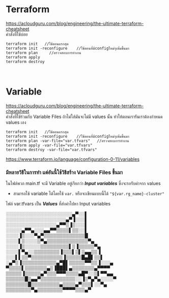 # Terraform

https://acloudguru.com/blog/engineering/the-ultimate-terraform-cheatsheet <br>
คำสั่งที่ใช้บ่อย

```
terraform init   //ใช้ตอนแรกสุด
terraform init -reconfigure    //ใช้ตอนที่มีconfigใหม่ๆเพิ่มขึ้นมา
terraform plan     //ตรวจสอบการทำงาน
terraform apply
terraform destroy
```

<br>

# Variable

https://acloudguru.com/blog/engineering/the-ultimate-terraform-cheatsheet <br>
คำสั่งที่ใช้ร่วมกับ Variable Files ถ้าไม่ใส่มันจะไม่มี values นั้น ทำให้ตอนเรารันเราต้องกำหนด values เอง

```
terraform init   //ใช้ตอนแรกสุด
terraform init -reconfigure    //ใช้ตอนที่มีconfigใหม่ๆเพิ่มขึ้นมา
terraform plan -var-file="var.tfvars"   //ตรวจสอบการทำงาน
terraform apply -var-file="var.tfvars"
terraform destroy -var-file="var.tfvars"
```

https://www.terraform.io/language/configuration-0-11/variables <br>

### มีหลายวิธีในการทำ แต่อันนี้ใช้วิธีสร้าง Variable Files ขึ้นมา

ในไฟล์พวก main.tf จะมี Variable อยู่เรียกว่า **_Input variables_** ซึ่งจะรอรับค่าจาก values <br>

- สามารถใช้ variable ได้โดยใช้ `var.` หรือจะเขียนแบบนี้ได้ `"${var.rg_name}-cluster"`

ไฟล์ var.tfvars เป็น **_Values_** ที่ส่งค่าไปหา Input variables



░░░░░░░░░░░░░░░░░░░░░▄▀░░▌  <br>
░░░░░░░░░░░░░░░░░░░▄▀▐░░░▌  <br>
░░░░░░░░░░░░░░░░▄▀▀▒▐▒░░░▌  <br>
░░░░░▄▀▀▄░░░▄▄▀▀▒▒▒▒▌▒▒░░▌  <br>
░░░░▐▒░░░▀▄▀▒▒▒▒▒▒▒▒▒▒▒▒▒█   <br>
░░░░▌▒░░░░▒▀▄▒▒▒▒▒▒▒▒▒▒▒▒▒▀▄   <br>
░░░░▐▒░░░░░▒▒▒▒▒▒▒▒▒▌▒▐▒▒▒▒▒▀▄   <br>
░░░░▌▀▄░░▒▒▒▒▒▒▒▒▐▒▒▒▌▒▌▒▄▄▒▒▐    <br>
░░░▌▌▒▒▀▒▒▒▒▒▒▒▒▒▒▐▒▒▒▒▒█▄█▌▒▒▌   <br>
░▄▀▒▐▒▒▒▒▒▒▒▒▒▒▒▄▀█▌▒▒▒▒▒▀▀▒▒▐░░░▄   <br>
▀▒▒▒▒▌▒▒▒▒▒▒▒▄▒▐███▌▄▒▒▒▒▒▒▒▄▀▀▀▀    <br>
▒▒▒▒▒▐▒▒▒▒▒▄▀▒▒▒▀▀▀▒▒▒▒▄█▀░░▒▌▀▀▄▄    <br>
▒▒▒▒▒▒█▒▄▄▀▒▒▒▒▒▒▒▒▒▒▒░░▐▒▀▄▀▄░░░░▀    <br>
▒▒▒▒▒▒▒█▒▒▒▒▒▒▒▒▒▄▒▒▒▒▄▀▒▒▒▌░░▀▄      <br>
▒▒▒▒▒▒▒▒▀▄▒▒▒▒▒▒▒▒▀▀▀▀▒▒▒▄▀     <br>
